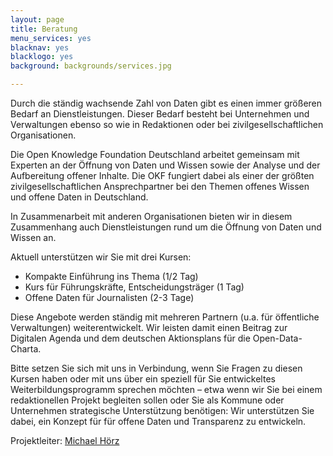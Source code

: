 ```yaml
---
layout: page
title: Beratung
menu_services: yes
blacknav: yes
blacklogo: yes
background: backgrounds/services.jpg

---
```


Durch die ständig wachsende Zahl von Daten gibt es einen immer größeren Bedarf an Dienstleistungen. Dieser Bedarf besteht bei Unternehmen und Verwaltungen ebenso so wie in Redaktionen oder bei zivilgesellschaftlichen Organisationen.

Die Open Knowledge Foundation Deutschland arbeitet gemeinsam mit Experten an der Öffnung von Daten und Wissen sowie der Analyse und der Aufbereitung offener Inhalte. Die OKF fungiert dabei als einer der größten zivilgesellschaftlichen Ansprechpartner bei den Themen offenes Wissen und offene Daten in Deutschland.

In Zusammenarbeit mit anderen Organisationen bieten wir in diesem Zusammenhang auch Dienstleistungen rund um die Öffnung von Daten und Wissen an.

Aktuell unterstützen wir Sie mit drei Kursen:

* Kompakte Einführung ins Thema (1/2 Tag)
* Kurs für Führungskräfte, Entscheidungsträger (1 Tag)
* Offene Daten für Journalisten (2-3 Tage)

Diese Angebote werden ständig mit mehreren Partnern (u.a. für öffentliche Verwaltungen) weiterentwickelt. Wir leisten damit einen Beitrag zur Digitalen Agenda und dem deutschen Aktionsplans für die Open-Data-Charta.

Bitte setzen Sie sich mit uns in Verbindung, wenn Sie Fragen zu diesen Kursen haben oder mit uns über ein speziell für Sie entwickeltes Weiterbildungsprogramm sprechen möchten – etwa wenn wir Sie bei einem redaktionellen Projekt begleiten sollen oder Sie als Kommune oder Unternehmen strategische Unterstützung benötigen: Wir unterstützen Sie dabei, ein Konzept für für offene Daten und Transparenz zu entwickeln.

Projektleiter: [Michael Hörz](mailto:training@okfn.de)

